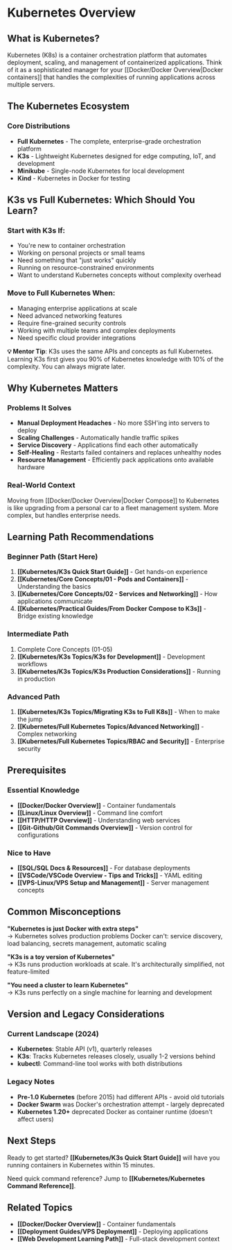 # Kubernetes Overview

## What is Kubernetes?

Kubernetes (K8s) is a container orchestration platform that automates deployment, scaling, and management of containerized applications. Think of it as a sophisticated manager for your [[Docker/Docker Overview|Docker containers]] that handles the complexities of running applications across multiple servers.

## The Kubernetes Ecosystem

### Core Distributions
- **Full Kubernetes** - The complete, enterprise-grade orchestration platform
- **K3s** - Lightweight Kubernetes designed for edge computing, IoT, and development
- **Minikube** - Single-node Kubernetes for local development
- **Kind** - Kubernetes in Docker for testing

## K3s vs Full Kubernetes: Which Should You Learn?

### Start with K3s If:
- You're new to container orchestration
- Working on personal projects or small teams
- Need something that "just works" quickly
- Running on resource-constrained environments
- Want to understand Kubernetes concepts without complexity overhead

### Move to Full Kubernetes When:
- Managing enterprise applications at scale
- Need advanced networking features
- Require fine-grained security controls
- Working with multiple teams and complex deployments
- Need specific cloud provider integrations

**💡 Mentor Tip**: K3s uses the same APIs and concepts as full Kubernetes. Learning K3s first gives you 90% of Kubernetes knowledge with 10% of the complexity. You can always migrate later.

## Why Kubernetes Matters

### Problems It Solves
- **Manual Deployment Headaches** - No more SSH'ing into servers to deploy
- **Scaling Challenges** - Automatically handle traffic spikes
- **Service Discovery** - Applications find each other automatically  
- **Self-Healing** - Restarts failed containers and replaces unhealthy nodes
- **Resource Management** - Efficiently pack applications onto available hardware

### Real-World Context
Moving from [[Docker/Docker Overview|Docker Compose]] to Kubernetes is like upgrading from a personal car to a fleet management system. More complex, but handles enterprise needs.

## Learning Path Recommendations

### Beginner Path (Start Here)
1. **[[Kubernetes/K3s Quick Start Guide]]** - Get hands-on experience
2. **[[Kubernetes/Core Concepts/01 - Pods and Containers]]** - Understanding the basics
3. **[[Kubernetes/Core Concepts/02 - Services and Networking]]** - How applications communicate
4. **[[Kubernetes/Practical Guides/From Docker Compose to K3s]]** - Bridge existing knowledge

### Intermediate Path
1. Complete Core Concepts (01-05)
2. **[[Kubernetes/K3s Topics/K3s for Development]]** - Development workflows
3. **[[Kubernetes/K3s Topics/K3s Production Considerations]]** - Running in production

### Advanced Path
1. **[[Kubernetes/K3s Topics/Migrating K3s to Full K8s]]** - When to make the jump
2. **[[Kubernetes/Full Kubernetes Topics/Advanced Networking]]** - Complex networking
3. **[[Kubernetes/Full Kubernetes Topics/RBAC and Security]]** - Enterprise security

## Prerequisites

### Essential Knowledge
- **[[Docker/Docker Overview]]** - Container fundamentals
- **[[Linux/Linux Overview]]** - Command line comfort
- **[[HTTP/HTTP Overview]]** - Understanding web services
- **[[Git-Github/Git Commands Overview]]** - Version control for configurations

### Nice to Have
- **[[SQL/SQL Docs & Resources]]** - For database deployments
- **[[VSCode/VSCode Overview - Tips and Tricks]]** - YAML editing
- **[[VPS-Linux/VPS Setup and Management]]** - Server management concepts

## Common Misconceptions

**"Kubernetes is just Docker with extra steps"**  
→ Kubernetes solves production problems Docker can't: service discovery, load balancing, secrets management, automatic scaling

**"K3s is a toy version of Kubernetes"**  
→ K3s runs production workloads at scale. It's architecturally simplified, not feature-limited

**"You need a cluster to learn Kubernetes"**  
→ K3s runs perfectly on a single machine for learning and development

## Version and Legacy Considerations

### Current Landscape (2024)
- **Kubernetes**: Stable API (v1), quarterly releases
- **K3s**: Tracks Kubernetes releases closely, usually 1-2 versions behind
- **kubectl**: Command-line tool works with both distributions

### Legacy Notes
- **Pre-1.0 Kubernetes** (before 2015) had different APIs - avoid old tutorials
- **Docker Swarm** was Docker's orchestration attempt - largely deprecated
- **Kubernetes 1.20+** deprecated Docker as container runtime (doesn't affect users)

## Next Steps

Ready to get started? **[[Kubernetes/K3s Quick Start Guide]]** will have you running containers in Kubernetes within 15 minutes.

Need quick command reference? Jump to **[[Kubernetes/Kubernetes Command Reference]]**.

## Related Topics
- **[[Docker/Docker Overview]]** - Container fundamentals
- **[[Deployment Guides/VPS Deployment]]** - Deploying applications
- **[[Web Development Learning Path]]** - Full-stack development context